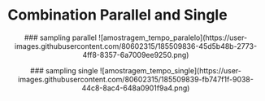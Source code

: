 # Combination Parallel and Single


<p align="center">
  <p align="center">
  ### sampling parallel
  ![amostragem_tempo_paralelo](https://user-images.githubusercontent.com/80602315/185509836-45d5b48b-2773-4ff8-8357-6a7009ee9250.png)
  </p>
  
  <p align="center">
  ### sampling single
  ![amostragem_tempo_single](https://user-images.githubusercontent.com/80602315/185509839-fb747f1f-9038-44c8-8ac4-648a0901f9a4.png)
  </p>
</p>
